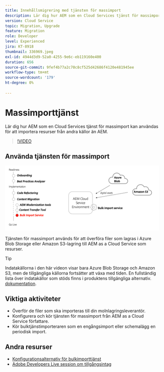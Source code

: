 ```yaml
---
title: Innehållsmigrering med tjänsten för massimport
description: Lär dig hur AEM som en Cloud Services tjänst för massimport kan användas för att importera resurser från andra källor än AEM.
version: Cloud Service
topic: Migration, Upgrade
feature: Migration
role: Developer
level: Experienced
jira: KT-8918
thumbnail: 336969.jpeg
exl-id: 4944d3d9-52a0-4255-9e6c-eb119160e400
duration: 656
source-git-commit: 9fef4b77a2c70c8cf525d42686f4120e481945ee
workflow-type: tm+mt
source-wordcount: '179'
ht-degree: 0%

---
```


# Massimporttjänst

Lär dig hur AEM som en Cloud Services tjänst för massimport kan användas för att importera resurser från andra källor än AEM.



>[!VIDEO](https://video.tv.adobe.com/v/336969?quality=12&learn=on)

## Använda tjänsten för massimport

![Livscykel för massimporttjänst](../assets/bulk-import-service.png)

Tjänsten för massimport används för att överföra filer som lagras i Azure Blob Storage eller Amazon S3-lagring till AEM as a Cloud Service som resurser.

>[!TIP]
>
> Indatakällorna i den här videon visar bara Azure Blob Storage och Amazon S3, men de tillgängliga källorna fortsätter att växa med tiden. En fullständig lista över indatakällor som stöds finns i produktens tillgängliga alternativ. [dokumentation](https://experienceleague.adobe.com/docs/experience-manager-cloud-service/content/assets/manage/add-assets.html#bulk-upload).

## Viktiga aktiviteter

+ Överför de filer som ska importeras till din molnlagringsleverantör.
+ Konfigurera och kör tjänsten för massimport från AEM as a Cloud Service författare.
+ Kör bulktjänstimporteraren som en engångsimport eller schemalägg en periodisk import.

## Andra resurser

+ [Konfigurationsalternativ för bulkimporttjänst](https://experienceleague.adobe.com/docs/experience-manager-cloud-service/content/assets/manage/add-assets.html#configure-bulk-ingestor-tool)
+ [Adobe Developers Live session om tillgångsintag](https://experienceleague.adobe.com/docs/adobe-developers-live-events/events/2021/feb2021/asset-bulk-ingestion.html)

